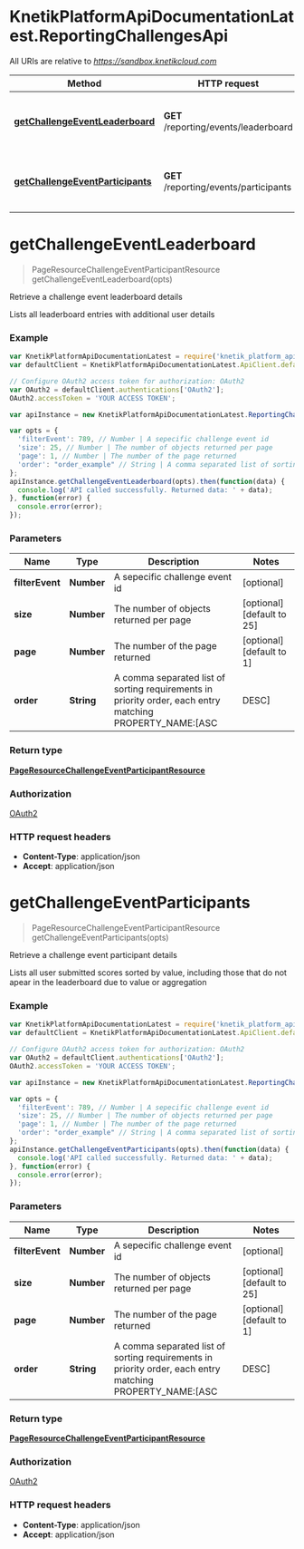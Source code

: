 # KnetikPlatformApiDocumentationLatest.ReportingChallengesApi

All URIs are relative to *https://sandbox.knetikcloud.com*

Method | HTTP request | Description
------------- | ------------- | -------------
[**getChallengeEventLeaderboard**](ReportingChallengesApi.md#getChallengeEventLeaderboard) | **GET** /reporting/events/leaderboard | Retrieve a challenge event leaderboard details
[**getChallengeEventParticipants**](ReportingChallengesApi.md#getChallengeEventParticipants) | **GET** /reporting/events/participants | Retrieve a challenge event participant details


<a name="getChallengeEventLeaderboard"></a>
# **getChallengeEventLeaderboard**
> PageResourceChallengeEventParticipantResource getChallengeEventLeaderboard(opts)

Retrieve a challenge event leaderboard details

Lists all leaderboard entries with additional user details

### Example
```javascript
var KnetikPlatformApiDocumentationLatest = require('knetik_platform_api_documentation_latest');
var defaultClient = KnetikPlatformApiDocumentationLatest.ApiClient.default;

// Configure OAuth2 access token for authorization: OAuth2
var OAuth2 = defaultClient.authentications['OAuth2'];
OAuth2.accessToken = 'YOUR ACCESS TOKEN';

var apiInstance = new KnetikPlatformApiDocumentationLatest.ReportingChallengesApi();

var opts = { 
  'filterEvent': 789, // Number | A sepecific challenge event id
  'size': 25, // Number | The number of objects returned per page
  'page': 1, // Number | The number of the page returned
  'order': "order_example" // String | A comma separated list of sorting requirements in priority order, each entry matching PROPERTY_NAME:[ASC|DESC]
};
apiInstance.getChallengeEventLeaderboard(opts).then(function(data) {
  console.log('API called successfully. Returned data: ' + data);
}, function(error) {
  console.error(error);
});

```

### Parameters

Name | Type | Description  | Notes
------------- | ------------- | ------------- | -------------
 **filterEvent** | **Number**| A sepecific challenge event id | [optional] 
 **size** | **Number**| The number of objects returned per page | [optional] [default to 25]
 **page** | **Number**| The number of the page returned | [optional] [default to 1]
 **order** | **String**| A comma separated list of sorting requirements in priority order, each entry matching PROPERTY_NAME:[ASC|DESC] | [optional] 

### Return type

[**PageResourceChallengeEventParticipantResource**](PageResourceChallengeEventParticipantResource.md)

### Authorization

[OAuth2](../README.md#OAuth2)

### HTTP request headers

 - **Content-Type**: application/json
 - **Accept**: application/json

<a name="getChallengeEventParticipants"></a>
# **getChallengeEventParticipants**
> PageResourceChallengeEventParticipantResource getChallengeEventParticipants(opts)

Retrieve a challenge event participant details

Lists all user submitted scores sorted by value, including those that do not apear in the leaderboard due to value or aggregation

### Example
```javascript
var KnetikPlatformApiDocumentationLatest = require('knetik_platform_api_documentation_latest');
var defaultClient = KnetikPlatformApiDocumentationLatest.ApiClient.default;

// Configure OAuth2 access token for authorization: OAuth2
var OAuth2 = defaultClient.authentications['OAuth2'];
OAuth2.accessToken = 'YOUR ACCESS TOKEN';

var apiInstance = new KnetikPlatformApiDocumentationLatest.ReportingChallengesApi();

var opts = { 
  'filterEvent': 789, // Number | A sepecific challenge event id
  'size': 25, // Number | The number of objects returned per page
  'page': 1, // Number | The number of the page returned
  'order': "order_example" // String | A comma separated list of sorting requirements in priority order, each entry matching PROPERTY_NAME:[ASC|DESC]
};
apiInstance.getChallengeEventParticipants(opts).then(function(data) {
  console.log('API called successfully. Returned data: ' + data);
}, function(error) {
  console.error(error);
});

```

### Parameters

Name | Type | Description  | Notes
------------- | ------------- | ------------- | -------------
 **filterEvent** | **Number**| A sepecific challenge event id | [optional] 
 **size** | **Number**| The number of objects returned per page | [optional] [default to 25]
 **page** | **Number**| The number of the page returned | [optional] [default to 1]
 **order** | **String**| A comma separated list of sorting requirements in priority order, each entry matching PROPERTY_NAME:[ASC|DESC] | [optional] 

### Return type

[**PageResourceChallengeEventParticipantResource**](PageResourceChallengeEventParticipantResource.md)

### Authorization

[OAuth2](../README.md#OAuth2)

### HTTP request headers

 - **Content-Type**: application/json
 - **Accept**: application/json

